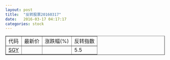 ```yaml
---
layout: post
title:  "反转股票20160317"
date:   2016-03-17 04:17:17
categories: stock
---
```


<script type="text/javascript">
var stockList = []
stockList.push('gb_sgy');
</script>

<table border="1">
 <tr>
 <td>代码</td>
  <td>最新价</td>
  <td>涨跌幅(%)</td>
 <td>反转指数</td>
</tr>
  <tr id="sgy"><td><a href="http://stock.finance.sina.com.cn/usstock/quotes/SGY.html" target="_blank">SGY</a></td><td></td><td></td><td>5.5</td></tr>
</table>
